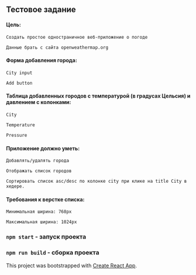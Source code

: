 ## Тестовое задание

#### Цель:

    Создать простое одностраничное веб-приложение о погоде
    
    Данные брать с сайта openweathermap.org

#### Форма добавления города:

    City input
    
    Add button

#### Таблица добавленных городов с температурой (в градусах Цельсия) и давлением c колонками:

    City
    
    Temperature
    
    Pressure

#### Приложение должно уметь:

    Добавлять/удалять города
    
    Отображать список городов
    
    Сортировать список asc/desc по колонке city при клике на title City в хедере.

#### Требования к верстке списка:

    Минимальная ширина: 768px
    
    Максимальная ширина: 1024px



### `npm start` - запуск проекта

### `npm run build` - сборка проекта

This project was bootstrapped with [Create React App](https://github.com/facebook/create-react-app).
